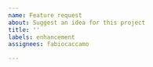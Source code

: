 ```yaml
---
name: Feature request
about: Suggest an idea for this project
title: ''
labels: enhancement
assignees: fabiocaccamo

---
```

